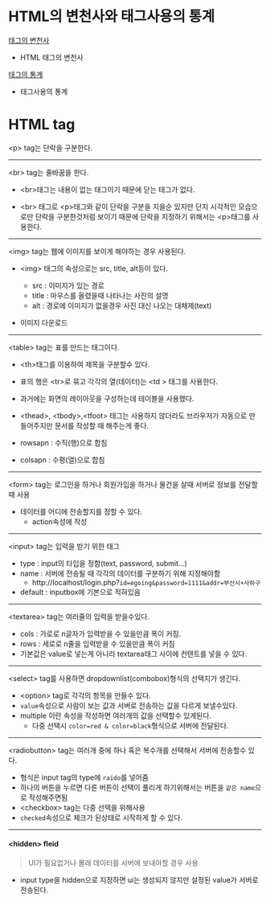 <H1> HTML의 변천사와 태그사용의 통계 </h1>

<a href="http://www.martinrinehart.com/frontend-engineering/engineers/html/html-tag-history.html">태그의 변천사</a>

* HTML 태그의 변천사

<a href="https://www.advancedwebranking.com/html"> 태그의 통계</a>

* 태그사용의 통계

<h1> HTML tag </h1>


&lt;p&gt; tag는 단락을 구분한다.

<hr>

&lt;br&gt; tag는 줄바꿈을 한다.

* &lt;br&gt;태그는 내용이 없는 태그이기 때문에 닫는 태그가 없다.

* &lt;br&gt; 태그로 &lt;p&gt;태그와 같이 단락을 구분을 지을순 있지만 단지 시각적인 모습으로만 단락을 구분한것처럼 보이기 때문에 단락을 지정하기 위해서는 &lt;p&gt;태그를 사용한다.

<hr>
&lt;img&gt; tag는 웹에 이미지를 보이게 해야하는 경우 사용된다. 

* &lt;img&gt; 태그의 속성으로는 src, title, alt등이 있다.
	* src : 이미지가 있는 경로
	* title : 마우스를 올렸을때 나타나는 사진의 설명
	* alt : 경로에 이미지가 없을경우 사진 대신 나오는 대채제(text)

* <a herf="https://pixabay.com/">이미지 다운로드</a>

<hr>

&lt;table&gt; tag는 표를 만드는 태그이다.

* &lt;th&gt;태그를 이용하여 제목을 구분할수 있다.

* 표의 행은 &lt;tr&gt;로 묶고 각각의 열(데이터)는 &lt;td &gt; 태그를 사용한다.

* 과거에는 화면의 레이아웃을 구성하는데 테이블을 사용했다.

* &lt;thead&gt;, &lt;tbody&gt;,&lt;tfoot&gt; 태그는 사용하지 않더라도 브라우저가 자동으로 만들어주지만 문서를 작성할 때 해주는게 좋다.

* rowsapn : 수직(행)으로 합침
* colsapn : 수평(열)으로 합침

<hr>
&lt;form&gt; tag는 로그인을 하거나 회원가입을 하거나 물건을 살때 서버로 정보를 전달할때 사용

* 데이터를 어디에 전송할지를 정할 수 있다.
	* action속성에 작성

<hr>
&lt;input&gt; tag는 입력을 받기 위한 태그

* type : input의 타입을 정함(text, password, submit...)
* name : 서버에 전송될 때 각각의 데이터를 구분하기 위해 지정해야함
	* http://localhost/login.php?`id=egoing&password=1111&addr=부산시+사하구`
* default : inputbox에 기본으로 적혀있음

<hr>

&lt;textarea&gt; tag는 여러줄의 입력을 받을수있다.

* cols : 가로로 n글자가 입력받을 수 있을만큼 폭이 커짐.
* rows : 세로로 n줄을 입력받을 수 있을만큼 폭이 커짐
* 기본값은 value로 넣는게 아니라 textarea태그 사이에 컨탠트를 넣을 수 있다.

<hr>

&lt;select&gt; tag를 사용하면 dropdownlist(combobox)형식의 선택지가 생긴다.

* &lt;option&gt; tag로 각각의 항목을 만들수 있다.
* `value`속성으로 사람이 보는 값과 서버로 전송하는 값을 다르게 보낼수있다.
* multiple 이란 속성을 작성하면 여러개의 값을 선택할수 있게된다.
	* 다중 선택시 `color=red & color=black`형식으로 서버에 전달된다.

<hr>

&lt;radiobutton&gt; tag는 여러개 중에 하나 혹은 복수개를 선택해서 서버에 전송할수 있다. 

* 형식은 input tag의 type에 `raido`를 넣어줌
* 하나의 버튼을 누르면 다른 버튼이 선택이 풀리게 하기위해서는 버튼을 `같은 name`으로 작성해주면됨
* &lt;checkbox&gt; tag는 다중 선택을 위해사용
* `checked`속성으로 체크가 된상태로 시작하게 할 수 있다.

<hr>

<h4>&lt;hidden&gt; fleid</h4>

> UI가 필요없거나 몰래 데이터를 서버에 보내야할 경우 사용

* input type을 hidden으로 지정하면 ui는 생성되지 않지만 설정된 value가 서버로 전송된다.


